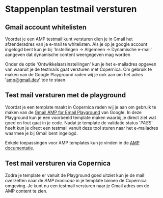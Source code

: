 # Stappenplan testmail versturen

## Gmail account whitelisten
Voordat je een AMP testmail kunt versturen dien je in Gmail het afzenderadres van je e-mail te whitelisten. Als je op je google account ingelogd bent kun je bij 'Instellingen -> Algemeen -> Dynamische e-mail' aangeven dat dynamische content weergegeven mag worden. 

Onder de optie 'Ontwikkelaarsinstellingen' kun je het e-mailadres opgeven van waaruit je de testmails gaat versturen met Copernica. Om gebruik te maken van de Google Playground raden wij je ook aan om het adres 'amp@gmail.dev' toe te staan.

## Test mail versturen met de playground
Voordat je een template maakt in Copernica raden wij je aan om gebruik te maken van de [Gmail AMP for Email Playground](https://amp.gmail.dev/playground/) van Google. In deze Playground kun je een voorbeeld template maken waarbij je direct ziet wat goed en fout gaat in je code. Nadat je template de validatie status '*PASS*' heeft kun je direct een testmail vanuit deze tool sturen naar het e-mailadres waarmee je bij Gmail bent ingelogd.

Enkele toepassingen voor AMP templates kun je vinden in de [AMP documentatie](https://amp.dev/documentation/components/amp-carousel/?format=email).

## Test mail versturen via Copernica
Zodra je template er vanuit de Playground goed uitziet kun je de mail overzetten naar de *AMP broncode* in je template binnen de Copernica omgeving. Je kunt nu een testmail versturen naar je Gmail adres om de AMP content te zien.
